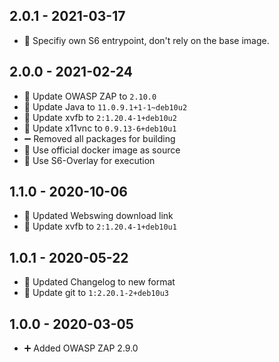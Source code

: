 ## 2.0.1 - 2021-03-17

* 🐛 Specifiy own S6 entrypoint, don't rely on the base image.


## 2.0.0 - 2021-02-24

* 🔼 Update OWASP ZAP to `2.10.0`
* 🔼 Update Java to `11.0.9.1+1-1~deb10u2`
* 🔼 Update xvfb to `2:1.20.4-1+deb10u2`
* 🔼 Update x11vnc to `0.9.13-6+deb10u1`
* ➖ Removed all packages for building
* 🔨 Use official docker image as source
* 🔨 Use S6-Overlay for execution


## 1.1.0 - 2020-10-06

* 🔨 Updated Webswing download link
* 🔼 Update xvfb to `2:1.20.4-1+deb10u1`


## 1.0.1 - 2020-05-22

* 🔨 Updated Changelog to new format
* 🔼 Update git to `1:2.20.1-2+deb10u3`


## 1.0.0 - 2020-03-05

* ➕ Added OWASP ZAP 2.9.0
